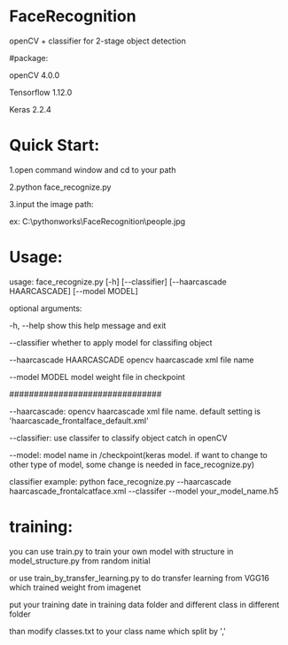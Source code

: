 # FaceRecognition
openCV + classifier for 2-stage object detection

#package:

openCV 4.0.0

Tensorflow 1.12.0

Keras 2.2.4

# Quick Start:
1.open command window and cd to your path 

2.python face_recognize.py

3.input the image path: 

  ex: C:\pythonworks\FaceRecognition\people.jpg


# Usage:
usage: face_recognize.py [-h] [--classifier] [--haarcascade HAARCASCADE]
                         [--model MODEL]


optional arguments:
  
  -h, --help            show this help message and exit
  
  --classifier          whether to apply model for classifing object
  
  --haarcascade HAARCASCADE opencv haarcascade xml file name
  
  --model MODEL         model weight file in checkpoint


###############################

--haarcascade: opencv haarcascade xml file name. default setting is 'haarcascade_frontalface_default.xml'

--classifier: use classifer to classify object catch in openCV

--model: model name in /checkpoint(keras model. if want to change to other type of model, some change is needed in face_recognize.py)
 

classifier example: python face_recognize.py --haarcascade haarcascade_frontalcatface.xml --classifer --model your_model_name.h5 


# training:
you can use train.py to train your own model with structure in model_structure.py from random initial

or use train_by_transfer_learning.py to do transfer learning from VGG16 which trained weight from imagenet


put your training date in training data folder and different class in different folder

than modify classes.txt to your class name which split by ','



